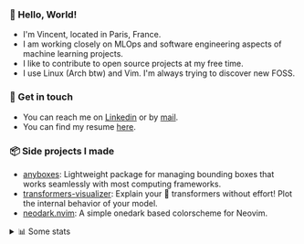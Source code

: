### 👋 Hello, World!

- I'm Vincent, located in Paris, France.
- I am working closely on MLOps and software engineering aspects of machine learning projects.
- I like to contribute to open source projects at my free time.
- I use Linux (Arch btw) and Vim. I'm always trying to discover new FOSS.

### 🔗 Get in touch

- You can reach me on [Linkedin](https://www.linkedin.com/in/vincent-duchauffour-3a9641155/) or by [mail](mailto:vincent.duchauffour@proton.me).
- You can find my resume [here](https://raw.githubusercontent.com/VDuchauffour/resume/main/resume.pdf).

### 📦 Side projects I made

- [anyboxes](https://github.com/VDuchauffour/anyboxes): Lightweight package for managing bounding boxes that works seamlessly with most computing frameworks.
- [transformers-visualizer](https://github.com/VDuchauffour/transformers-visualizer): Explain your 🤗 transformers without effort! Plot the internal behavior of your model. 
- [neodark.nvim](https://github.com/VDuchauffour/neodark.nvim): A simple onedark based colorscheme for Neovim.

<details><summary>📊 Some stats</summary>  
  
<p align="center">
  <img alt="VDuchauffour's github stats" src="https://github-readme-stats.vercel.app/api?username=VDuchauffour&include_all_commits=true&show_icons=true&theme=react"/>
  <br />
  <img alt="VDuchauffour's streak stats" src="https://streak-stats.demolab.com?user=VDuchauffour&theme=react"/>
  <br />
  <img alt="VDuchauffour's language stats" src="https://github-readme-stats.vercel.app/api/top-langs/?username=VDuchauffour&count_private=true&include_all_commits=true&show_icons=true&layout=compact&theme=react"/>
  <!--   <br />
  <img alt="VDuchauffour's Wakatime stats" src="https://github-readme-stats.vercel.app/api/wakatime?username=VDuchauffour&theme=react"/> -->
</p>

#### 🧭 Wakatime stats
<!--START_SECTION:waka-->
![Code Time](http://img.shields.io/badge/Code%20Time-1%2C456%20hrs%204%20mins-blue)

![Lines of code](https://img.shields.io/badge/From%20Hello%20World%20I%27ve%20Written-2.0%20million%20lines%20of%20code-blue)

**🐱 My GitHub Data** 

> 📦 970.8 kB Used in GitHub's Storage 
 > 
> 🏆 33 Contributions in the Year 2024
 > 
> 🚫 Not Opted to Hire
 > 
> 📜 9 Public Repositories 
 > 
> 🔑 2 Private Repositories 
 > 
**I'm a Night 🦉** 

```text
🌞 Morning                58 commits          █░░░░░░░░░░░░░░░░░░░░░░░░   04.95 % 
🌆 Daytime                313 commits         ███████░░░░░░░░░░░░░░░░░░   26.73 % 
🌃 Evening                642 commits         ██████████████░░░░░░░░░░░   54.82 % 
🌙 Night                  158 commits         ███░░░░░░░░░░░░░░░░░░░░░░   13.49 % 
```
📅 **I'm Most Productive on Saturday** 

```text
Monday                   150 commits         ███░░░░░░░░░░░░░░░░░░░░░░   12.81 % 
Tuesday                  107 commits         ██░░░░░░░░░░░░░░░░░░░░░░░   09.14 % 
Wednesday                203 commits         ████░░░░░░░░░░░░░░░░░░░░░   17.34 % 
Thursday                 170 commits         ████░░░░░░░░░░░░░░░░░░░░░   14.52 % 
Friday                   96 commits          ██░░░░░░░░░░░░░░░░░░░░░░░   08.20 % 
Saturday                 317 commits         ███████░░░░░░░░░░░░░░░░░░   27.07 % 
Sunday                   128 commits         ███░░░░░░░░░░░░░░░░░░░░░░   10.93 % 
```


📊 **This Week I Spent My Time On** 

```text
💬 Programming Languages: 
YAML                     5 hrs 48 mins       █████████████░░░░░░░░░░░░   52.43 % 
Python                   1 hr 53 mins        ████░░░░░░░░░░░░░░░░░░░░░   17.13 % 
TOML                     58 mins             ██░░░░░░░░░░░░░░░░░░░░░░░   08.80 % 
Other                    39 mins             ██░░░░░░░░░░░░░░░░░░░░░░░   06.00 % 
Makefile                 18 mins             █░░░░░░░░░░░░░░░░░░░░░░░░   02.73 % 
```


 Last Updated on 24/01/2024 00:38:25 UTC
<!--END_SECTION:waka-->
</details>
